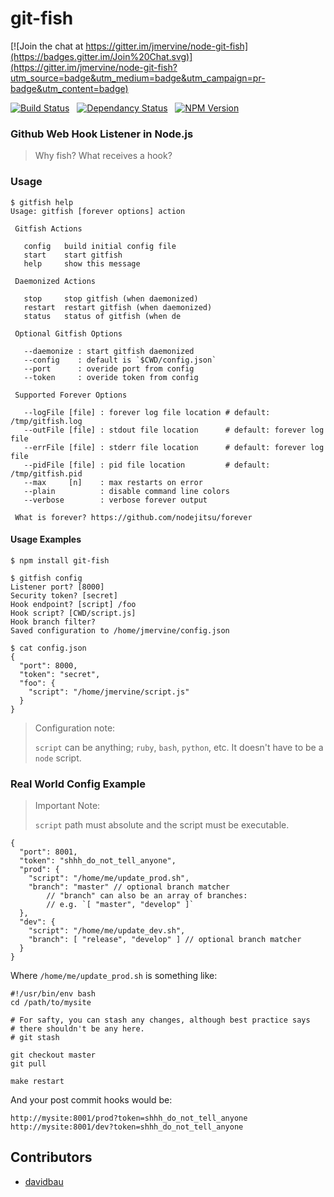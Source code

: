 # git-fish

[![Join the chat at https://gitter.im/jmervine/node-git-fish](https://badges.gitter.im/Join%20Chat.svg)](https://gitter.im/jmervine/node-git-fish?utm_source=badge&utm_medium=badge&utm_campaign=pr-badge&utm_content=badge)

[![Build Status](https://travis-ci.org/jmervine/node-git-fish.png?branch=master)](https://travis-ci.org/jmervine/node-git-fish) &nbsp; [![Dependancy Status](https://david-dm.org/jmervine/node-git-fish.png)](https://david-dm.org/jmervine/node-git-fish) &nbsp; [![NPM Version](https://badge.fury.io/js/git-fish.png)](https://badge.fury.io/js/git-fish)

### Github Web Hook Listener in Node.js

> Why fish? What receives a hook?

### Usage

    $ gitfish help
    Usage: gitfish [forever options] action

     Gitfish Actions

       config   build initial config file
       start    start gitfish
       help     show this message

     Daemonized Actions

       stop     stop gitfish (when daemonized)
       restart  restart gitfish (when daemonized)
       status   status of gitfish (when de

     Optional Gitfish Options

       --daemonize : start gitfish daemonized
       --config    : default is `$CWD/config.json`
       --port      : overide port from config
       --token     : overide token from config

     Supported Forever Options

       --logFile [file] : forever log file location # default: /tmp/gitfish.log
       --outFile [file] : stdout file location      # default: forever log file
       --errFile [file] : stderr file location      # default: forever log file
       --pidFile [file] : pid file location         # default: /tmp/gitfish.pid
       --max     [n]    : max restarts on error
       --plain          : disable command line colors
       --verbose        : verbose forever output

     What is forever? https://github.com/nodejitsu/forever


#### Usage Examples

    $ npm install git-fish

    $ gitfish config
    Listener port? [8000]
    Security token? [secret]
    Hook endpoint? [script] /foo
    Hook script? [CWD/script.js]
    Hook branch filter?
    Saved configuration to /home/jmervine/config.json

    $ cat config.json
    {
      "port": 8000,
      "token": "secret",
      "foo": {
        "script": "/home/jmervine/script.js"
      }
    }

> Configuration note:
>
> `script` can be anything; `ruby`, `bash`, `python`, etc. It doesn't have to be a `node` script.

### Real World Config Example

> Important Note:
>
> `script` path must absolute and the script must be executable.

    {
      "port": 8001,
      "token": "shhh_do_not_tell_anyone",
      "prod": {
        "script": "/home/me/update_prod.sh",
        "branch": "master" // optional branch matcher
            // "branch" can also be an array of branches:
            // e.g. `[ "master", "develop" ]`
      },
      "dev": {
        "script": "/home/me/update_dev.sh",
        "branch": [ "release", "develop" ] // optional branch matcher
      }
    }

Where `/home/me/update_prod.sh` is something like:

    #!/usr/bin/env bash
    cd /path/to/mysite

    # For safty, you can stash any changes, although best practice says
    # there shouldn't be any here.
    # git stash

    git checkout master
    git pull

    make restart


And your post commit hooks would be:

    http://mysite:8001/prod?token=shhh_do_not_tell_anyone
    http://mysite:8001/dev?token=shhh_do_not_tell_anyone

## Contributors

* [davidbau](https://github.com/davidbau)

